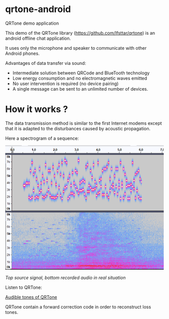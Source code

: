 # qrtone-android
QRTone demo application

This demo of the QRTone library (https://github.com/Ifsttar/qrtone) is an android offline chat application.

 It uses only the microphone and speaker to communicate with other Android phones.

Advantages of data transfer via sound:

- Intermediate solution between QRCode and BlueTooth technology
- Low energy consumption and no electromagnetic waves emitted
- No user intervention is required (no device pairing)
- A single message can be sent to an unlimited number of devices.

# How it works ?

The data transmission method is similar to the first Internet modems except that it is adapted to the disturbances caused by acoustic propagation.

Here a spectrogram of a sequence:

![OpenWarble spectrogram](noise.png)

*Top source signal, bottom recorded audio in real situation*

Listen to QRTone:

[Audible tones of QRTone](https://raw.githubusercontent.com/Ifsttar/qrtone-android/master/test_qrtone_chat.mp3)



QRTone contain a forward correction code in order to reconstruct loss tones.
